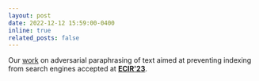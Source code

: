 ```yaml
---
layout: post
date: 2022-12-12 15:59:00-0400
inline: true
related_posts: false
---
```


Our [work](https://dl.acm.org/doi/abs/10.1007/978-3-031-28238-6_22) on adversarial paraphrasing of text aimed at preventing indexing from search engines accepted at **[ECIR'23](https://ecir2023.org/home.html)**.